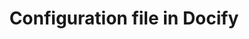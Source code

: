 ---
caption: Configuration
title: Configuration file in Docify
description: How to use configuration file to configure the site options in Docify
image: 
order: 1
---